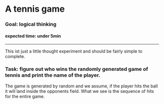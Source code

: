 # A tennis game
### Goal: logical thinking

#### expected time: under 5min

---

This ist just a little thought experiment and should be fairly simple to complete.

### Task: figure out who wins the randomly generated game of tennis and print the name of the player.
The game is generated by random and we assume, 
if the player hits the ball it will land inside the opponents field.
What we see is the sequence of hits for the entire game.